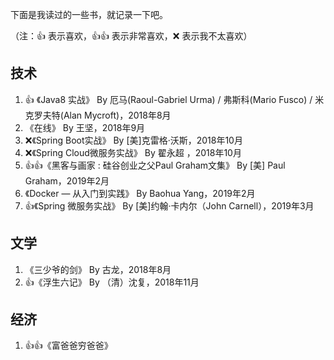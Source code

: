 下面是我读过的一些书，就记录一下吧。

（注：👍 表示喜欢，👍👍 表示非常喜欢，❌ 表示我不太喜欢）

## 技术

1. 👍 《Java8 实战》 By 厄马(Raoul-Gabriel Urma) / 弗斯科(Mario Fusco) / 米克罗夫特(Alan Mycroft)，2018年8月
2. 《在线》 By 王坚，2018年9月
3. ❌《Spring Boot实战》 By [美]克雷格·沃斯，2018年10月
4. ❌《Spring Cloud微服务实战》 By 翟永超 ，2018年10月
5. 👍👍《黑客与画家 : 硅谷创业之父Paul Graham文集》 By [美] Paul Graham，2019年2月
6. 《Docker — 从入门到实践》 By Baohua Yang，2019年2月
7. 👍《Spring 微服务实战》 By [美]约翰·卡内尔（John Carnell），2019年3月

## 文学

1. 《三少爷的剑》 By 古龙，2018年8月
2. 👍《浮生六记》 By （清）沈复，2018年11月

## 经济

1. 👍👍《富爸爸穷爸爸》
